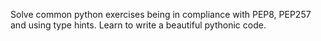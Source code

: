 Solve common python exercises being in compliance with PEP8, PEP257 and 
using type hints. Learn to write a beautiful pythonic code.